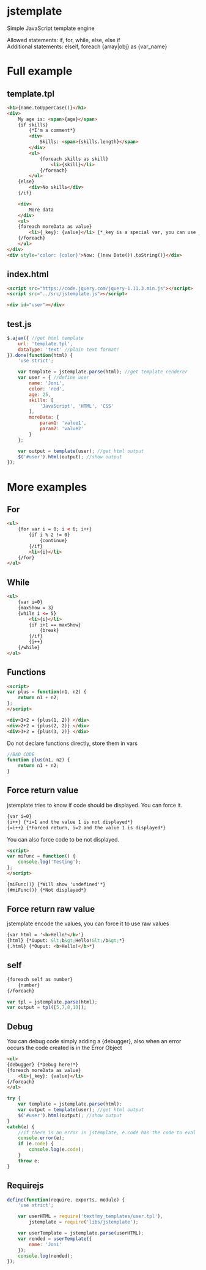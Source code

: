 # jstemplate
Simple JavaScript template engine

Allowed statements: if, for, while, else, else if  
Additional statements: elseif, foreach {array|obj} as {var_name}

# Full example

## template.tpl

```html
<h1>{name.toUpperCase()}</h1>
<div>
	My age is: <span>{age}</span>
	{if skills}
		{*I'm a comment*}
		<div>
			Skills: <span>{skills.length}</span>
		</div>
		<ul>
			{foreach skills as skill}
				<li>{skill}</li>
			{/foreach}
		</ul>
	{else}
		<div>No skills</div>
	{/if}

	<div>
		More data
	</div>
	<ul>
	{foreach moreData as value}
		<li>{_key}: {value}</li> {*_key is a special var, you can use _i too*}
	{/foreach}
	</ul>
</div>
<div style="color: {color}">Now: {(new Date()).toString()}</div>
```

## index.html

```html
<script src="https://code.jquery.com/jquery-1.11.3.min.js"></script>
<script src="../src/jstemplate.js"></script>

<div id="user"></div>
```

## test.js

```javascript
$.ajax({ //get html template
	url: 'template.tpl',
	dataType: 'text' //plain text format!
}).done(function(html) {
	'use strict';

	var template = jstemplate.parse(html); //get template renderer
	var user = { //define user
		name: 'Joni',
		color: 'red',
		age: 25,
		skills: [
			'JavaScript', 'HTML', 'CSS'
		],
		moreData: {
			param1: 'value1',
			param2: 'value2'
		}
	};

	var output = template(user); //get html output
	$('#user').html(output); //show output
});
```

# More examples

## For

```html
<ul>
	{for var i = 0; i < 6; i++}
		{if i % 2 != 0}
			{continue}
		{/if}
		<li>{i}</li>
	{/for}
</ul>
```

## While

```html
<ul>
	{var i=0}
	{maxShow = 3}
	{while i <= 5}
		<li>{i}</li>
		{if i+1 == maxShow}
			{break}
		{/if}
		{i++}
	{/while}
</ul>
```

## Functions

```html
<script>
var plus = function(n1, n2) {
	return n1 + n2;
};
</script>

<div>1+2 = {plus(1, 2)} </div>
<div>2+2 = {plus(2, 2)} </div>
<div>3+2 = {plus(3, 2)} </div>
```

Do not declare functions directly, store them in vars

```javascript
//BAD CODE
function plus(n1, n2) {
	return n1 + n2;
}
```

## Force return value

jstemplate tries to know if code should be displayed. You can force it.

```html
{var i=0}
{i++} {*i=1 and the value 1 is not displayed*}
{=i++} {*Forced return, i=2 and the value 1 is displayed*}
```

You can also force code to be not displayed.

```html
<script>
var miFunc = function() {
	console.log('Testing');
};
</script>

{miFunc()} {*Will show 'undefined'*}
{#miFunc()} {*Not displayed*}
```

## Force return raw value

jstemplate encode the values, you can force it to use raw values

```html
{var html = '<b>Hello!</b>'}
{html} {*Ouput: &lt;b&gt;Hello!&lt;/b&gt;*}
{.html} {*Ouput: <b>Hello!</b>*}
```

## self

```html
{foreach self as number}
	{number}
{/foreach}
```

```javascript
var tpl = jstemplate.parse(html);
var output = tpl([5,7,8,10]);
```

## Debug

You can debug code simply adding a {debugger}, also when an error occurs the code created is in the Error Object

```html
<ul>
{debugger} {*Debug here!*}
{foreach moreData as value}
	<li>{_key}: {value}</li>
{/foreach}
</ul>
```

```javascript
try {
	var template = jstemplate.parse(html);
	var output = template(user); //get html output
	$('#user').html(output); //show output
}
catch(e) {
	//if there is an error in jstemplate, e.code has the code to eval
	console.error(e);
	if (e.code) {
		console.log(e.code);
	}
	throw e;
}
```

## Requirejs

```javascript
define(function(require, exports, module) {
	'use strict';

	var userHTML = require('text!my_templates/user.tpl'),
		jstemplate = require('libs/jstemplate');

	var userTemplate = jstemplate.parse(userHTML);
	var rended = userTemplate({
		name: 'Joni'
	});
	console.log(rended);
});
```
